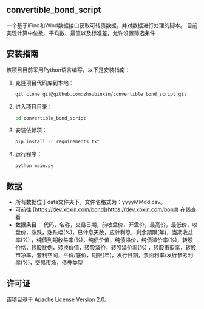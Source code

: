 ## convertible_bond_script

一个基于iFind和Wind数据接口获取可转债数据，并对数据进行处理的脚本。
目前实现计算中位数、平均数、最值以及标准差，允许设置筛选条件

## 安装指南

该项目目前采用Python语言编写，以下是安装指南：
1. 克隆项目代码库到本地：
    ```bash
    git clone git@github.com:zhoubinxin/convertible_bond_script.git
    ```
2. 进入项目目录：
    ```bash
    cd convertible_bond_script
    ```
3. 安装依赖项：
    ```bash
    pip install -r requirements.txt
    ```
4. 运行程序：
    ```bash
    python main.py
    ```

## 数据

- 所有数据位于data文件夹下，文件名格式为：yyyyMMdd.csv。
- 可前往 [https://dev.xbxin.com/bond](https://dev.xbxin.com/bond) 在线查看
- 数据条目： 代码，名称，交易日期，前收盘价，开盘价，最高价，最低价，收盘价，涨跌，涨跌幅(%)，已计息天数，应计利息，剩余期限(年)，当期收益率(%)
，纯债到期收益率(%)，纯债价值，纯债溢价，纯债溢价率(%)，转股价格，转股比例，转换价值，转股溢价，转股溢价率(%)
，转股市盈率，转股市净率，套利空间，平价/底价，期限(年)，发行日期，票面利率/发行参考利率(%)，交易市场，债券类型

## 许可证

该项目基于 [Apache License Version 2.0](http://www.apache.org/licenses/LICENSE-2.0)。